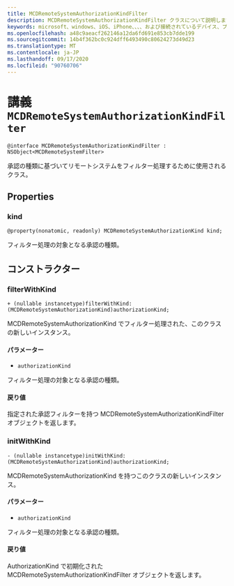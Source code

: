 ```yaml
---
title: MCDRemoteSystemAuthorizationKindFilter
description: MCDRemoteSystemAuthorizationKindFilter クラスについて説明します。 このクラスは、承認の種類に基づいてリモートシステムをフィルター処理するために使用されます。
keywords: microsoft、windows、iOS、iPhone、、、、および接続されているデバイス、プロジェクトローマ
ms.openlocfilehash: a48c9aeacf262146a12da6fd691e853cb7dde199
ms.sourcegitcommit: 14b4f362bc0c924dff6493490c80624273d49d23
ms.translationtype: MT
ms.contentlocale: ja-JP
ms.lasthandoff: 09/17/2020
ms.locfileid: "90760706"
---
```

# <a name="class-mcdremotesystemauthorizationkindfilter"></a>講義 `MCDRemoteSystemAuthorizationKindFilter` 

```
@interface MCDRemoteSystemAuthorizationKindFilter : NSObject<MCDRemoteSystemFilter>
```  

承認の種類に基づいてリモートシステムをフィルター処理するために使用されるクラス。

## <a name="properties"></a>Properties

### <a name="kind"></a>kind
`@property(nonatomic, readonly) MCDRemoteSystemAuthorizationKind kind;`

フィルター処理の対象となる承認の種類。

## <a name="constructors"></a>コンストラクター

### <a name="filterwithkind"></a>filterWithKind
`+ (nullable instancetype)filterWithKind:(MCDRemoteSystemAuthorizationKind)authorizationKind;`

MCDRemoteSystemAuthorizationKind でフィルター処理された、このクラスの新しいインスタンス。

#### <a name="parameters"></a>パラメーター 
* `authorizationKind` 

フィルター処理の対象となる承認の種類。

#### <a name="returns"></a>戻り値
指定された承認フィルターを持つ MCDRemoteSystemAuthorizationKindFilter オブジェクトを返します。

### <a name="initwithkind"></a>initWithKind
`- (nullable instancetype)initWithKind:(MCDRemoteSystemAuthorizationKind)authorizationKind;`

MCDRemoteSystemAuthorizationKind を持つこのクラスの新しいインスタンス。

#### <a name="parameters"></a>パラメーター 
* `authorizationKind` 

フィルター処理の対象となる承認の種類。

#### <a name="returns"></a>戻り値
AuthorizationKind で初期化された MCDRemoteSystemAuthorizationKindFilter オブジェクトを返します。
